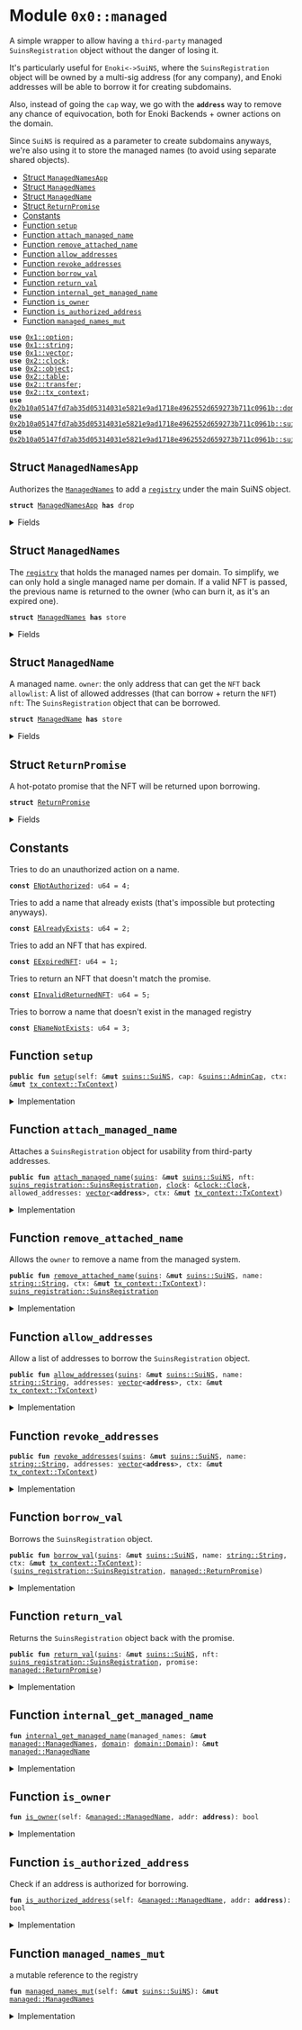 
<a name="0x0_managed"></a>

# Module `0x0::managed`

A simple wrapper to allow having a <code>third-party</code> managed <code>SuinsRegistration</code> object
without the danger of losing it.

It's particularly useful for <code>Enoki&lt;-&gt;SuiNS</code>, where the <code>SuinsRegistration</code> object
will be owned by a multi-sig address (for any company), and Enoki addresses will be able to
borrow it for creating subdomains.

Also, instead of going the <code>cap</code> way, we go with the <code><b>address</b></code> way to remove any chance of
equivocation, both for Enoki Backends + owner actions on the domain.

Since <code>SuiNS</code> is required as a parameter to create subdomains anyways,
we're also using it to store the managed names (to avoid using separate shared objects).



-  [Struct `ManagedNamesApp`](#0x0_managed_ManagedNamesApp)
-  [Struct `ManagedNames`](#0x0_managed_ManagedNames)
-  [Struct `ManagedName`](#0x0_managed_ManagedName)
-  [Struct `ReturnPromise`](#0x0_managed_ReturnPromise)
-  [Constants](#@Constants_0)
-  [Function `setup`](#0x0_managed_setup)
-  [Function `attach_managed_name`](#0x0_managed_attach_managed_name)
-  [Function `remove_attached_name`](#0x0_managed_remove_attached_name)
-  [Function `allow_addresses`](#0x0_managed_allow_addresses)
-  [Function `revoke_addresses`](#0x0_managed_revoke_addresses)
-  [Function `borrow_val`](#0x0_managed_borrow_val)
-  [Function `return_val`](#0x0_managed_return_val)
-  [Function `internal_get_managed_name`](#0x0_managed_internal_get_managed_name)
-  [Function `is_owner`](#0x0_managed_is_owner)
-  [Function `is_authorized_address`](#0x0_managed_is_authorized_address)
-  [Function `managed_names_mut`](#0x0_managed_managed_names_mut)


<pre><code><b>use</b> <a href="dependencies/move-stdlib/option.md#0x1_option">0x1::option</a>;
<b>use</b> <a href="dependencies/move-stdlib/string.md#0x1_string">0x1::string</a>;
<b>use</b> <a href="dependencies/move-stdlib/vector.md#0x1_vector">0x1::vector</a>;
<b>use</b> <a href="dependencies/sui-framework/clock.md#0x2_clock">0x2::clock</a>;
<b>use</b> <a href="dependencies/sui-framework/object.md#0x2_object">0x2::object</a>;
<b>use</b> <a href="dependencies/sui-framework/table.md#0x2_table">0x2::table</a>;
<b>use</b> <a href="dependencies/sui-framework/transfer.md#0x2_transfer">0x2::transfer</a>;
<b>use</b> <a href="dependencies/sui-framework/tx_context.md#0x2_tx_context">0x2::tx_context</a>;
<b>use</b> <a href="dependencies/suins/domain.md#0x2b10a05147fd7ab35d05314031e5821e9ad1718e4962552d659273b711c0961b_domain">0x2b10a05147fd7ab35d05314031e5821e9ad1718e4962552d659273b711c0961b::domain</a>;
<b>use</b> <a href="dependencies/suins/suins.md#0x2b10a05147fd7ab35d05314031e5821e9ad1718e4962552d659273b711c0961b_suins">0x2b10a05147fd7ab35d05314031e5821e9ad1718e4962552d659273b711c0961b::suins</a>;
<b>use</b> <a href="dependencies/suins/suins_registration.md#0x2b10a05147fd7ab35d05314031e5821e9ad1718e4962552d659273b711c0961b_suins_registration">0x2b10a05147fd7ab35d05314031e5821e9ad1718e4962552d659273b711c0961b::suins_registration</a>;
</code></pre>



<a name="0x0_managed_ManagedNamesApp"></a>

## Struct `ManagedNamesApp`

Authorizes the <code><a href="managed.md#0x0_managed_ManagedNames">ManagedNames</a></code> to add a <code><a href="dependencies/suins/registry.md#0x2b10a05147fd7ab35d05314031e5821e9ad1718e4962552d659273b711c0961b_registry">registry</a></code> under the main SuiNS object.


<pre><code><b>struct</b> <a href="managed.md#0x0_managed_ManagedNamesApp">ManagedNamesApp</a> <b>has</b> drop
</code></pre>



<details>
<summary>Fields</summary>


<dl>
<dt>
<code>dummy_field: bool</code>
</dt>
<dd>

</dd>
</dl>


</details>

<a name="0x0_managed_ManagedNames"></a>

## Struct `ManagedNames`

The <code><a href="dependencies/suins/registry.md#0x2b10a05147fd7ab35d05314031e5821e9ad1718e4962552d659273b711c0961b_registry">registry</a></code> that holds the managed names per domain.
To simplify, we can only hold a single managed name per domain.
If a valid NFT is passed, the previous name is returned to the owner (who can burn it, as it's an expired one).


<pre><code><b>struct</b> <a href="managed.md#0x0_managed_ManagedNames">ManagedNames</a> <b>has</b> store
</code></pre>



<details>
<summary>Fields</summary>


<dl>
<dt>
<code>names: <a href="dependencies/sui-framework/table.md#0x2_table_Table">table::Table</a>&lt;<a href="dependencies/suins/domain.md#0x2b10a05147fd7ab35d05314031e5821e9ad1718e4962552d659273b711c0961b_domain_Domain">domain::Domain</a>, <a href="managed.md#0x0_managed_ManagedName">managed::ManagedName</a>&gt;</code>
</dt>
<dd>

</dd>
</dl>


</details>

<a name="0x0_managed_ManagedName"></a>

## Struct `ManagedName`

A managed name.
<code>owner</code>: the only address that can get the <code>NFT</code> back
<code>allowlist</code>: A list of allowed addresses (that can borrow + return the <code>NFT</code>)
<code>nft</code>: The <code>SuinsRegistration</code> object that can be borrowed.


<pre><code><b>struct</b> <a href="managed.md#0x0_managed_ManagedName">ManagedName</a> <b>has</b> store
</code></pre>



<details>
<summary>Fields</summary>


<dl>
<dt>
<code>owner: <b>address</b></code>
</dt>
<dd>

</dd>
<dt>
<code>allowed_addresses: <a href="dependencies/move-stdlib/vector.md#0x1_vector">vector</a>&lt;<b>address</b>&gt;</code>
</dt>
<dd>

</dd>
<dt>
<code>nft: <a href="dependencies/move-stdlib/option.md#0x1_option_Option">option::Option</a>&lt;<a href="dependencies/suins/suins_registration.md#0x2b10a05147fd7ab35d05314031e5821e9ad1718e4962552d659273b711c0961b_suins_registration_SuinsRegistration">suins_registration::SuinsRegistration</a>&gt;</code>
</dt>
<dd>

</dd>
</dl>


</details>

<a name="0x0_managed_ReturnPromise"></a>

## Struct `ReturnPromise`

A hot-potato promise that the NFT will be returned upon borrowing.


<pre><code><b>struct</b> <a href="managed.md#0x0_managed_ReturnPromise">ReturnPromise</a>
</code></pre>



<details>
<summary>Fields</summary>


<dl>
<dt>
<code>id: <a href="dependencies/sui-framework/object.md#0x2_object_ID">object::ID</a></code>
</dt>
<dd>

</dd>
</dl>


</details>

<a name="@Constants_0"></a>

## Constants


<a name="0x0_managed_ENotAuthorized"></a>

Tries to do an unauthorized action on a name.


<pre><code><b>const</b> <a href="managed.md#0x0_managed_ENotAuthorized">ENotAuthorized</a>: u64 = 4;
</code></pre>



<a name="0x0_managed_EAlreadyExists"></a>

Tries to add a name that already exists (that's impossible but protecting anyways).


<pre><code><b>const</b> <a href="managed.md#0x0_managed_EAlreadyExists">EAlreadyExists</a>: u64 = 2;
</code></pre>



<a name="0x0_managed_EExpiredNFT"></a>

Tries to add an NFT that has expired.


<pre><code><b>const</b> <a href="managed.md#0x0_managed_EExpiredNFT">EExpiredNFT</a>: u64 = 1;
</code></pre>



<a name="0x0_managed_EInvalidReturnedNFT"></a>

Tries to return an NFT that doesn't match the promise.


<pre><code><b>const</b> <a href="managed.md#0x0_managed_EInvalidReturnedNFT">EInvalidReturnedNFT</a>: u64 = 5;
</code></pre>



<a name="0x0_managed_ENameNotExists"></a>

Tries to borrow a name that doesn't exist in the managed registry


<pre><code><b>const</b> <a href="managed.md#0x0_managed_ENameNotExists">ENameNotExists</a>: u64 = 3;
</code></pre>



<a name="0x0_managed_setup"></a>

## Function `setup`



<pre><code><b>public</b> <b>fun</b> <a href="managed.md#0x0_managed_setup">setup</a>(self: &<b>mut</b> <a href="dependencies/suins/suins.md#0x2b10a05147fd7ab35d05314031e5821e9ad1718e4962552d659273b711c0961b_suins_SuiNS">suins::SuiNS</a>, cap: &<a href="dependencies/suins/suins.md#0x2b10a05147fd7ab35d05314031e5821e9ad1718e4962552d659273b711c0961b_suins_AdminCap">suins::AdminCap</a>, ctx: &<b>mut</b> <a href="dependencies/sui-framework/tx_context.md#0x2_tx_context_TxContext">tx_context::TxContext</a>)
</code></pre>



<details>
<summary>Implementation</summary>


<pre><code><b>public</b> <b>fun</b> <a href="managed.md#0x0_managed_setup">setup</a>(self: &<b>mut</b> SuiNS, cap: &AdminCap, ctx: &<b>mut</b> TxContext) {
    <a href="dependencies/suins/suins.md#0x2b10a05147fd7ab35d05314031e5821e9ad1718e4962552d659273b711c0961b_suins_add_registry">suins::add_registry</a>(cap, self, <a href="managed.md#0x0_managed_ManagedNames">ManagedNames</a> {
        names: <a href="dependencies/sui-framework/table.md#0x2_table_new">table::new</a>(ctx)
    });
}
</code></pre>



</details>

<a name="0x0_managed_attach_managed_name"></a>

## Function `attach_managed_name`

Attaches a <code>SuinsRegistration</code> object for usability from third-party addresses.


<pre><code><b>public</b> <b>fun</b> <a href="managed.md#0x0_managed_attach_managed_name">attach_managed_name</a>(<a href="dependencies/suins/suins.md#0x2b10a05147fd7ab35d05314031e5821e9ad1718e4962552d659273b711c0961b_suins">suins</a>: &<b>mut</b> <a href="dependencies/suins/suins.md#0x2b10a05147fd7ab35d05314031e5821e9ad1718e4962552d659273b711c0961b_suins_SuiNS">suins::SuiNS</a>, nft: <a href="dependencies/suins/suins_registration.md#0x2b10a05147fd7ab35d05314031e5821e9ad1718e4962552d659273b711c0961b_suins_registration_SuinsRegistration">suins_registration::SuinsRegistration</a>, <a href="dependencies/sui-framework/clock.md#0x2_clock">clock</a>: &<a href="dependencies/sui-framework/clock.md#0x2_clock_Clock">clock::Clock</a>, allowed_addresses: <a href="dependencies/move-stdlib/vector.md#0x1_vector">vector</a>&lt;<b>address</b>&gt;, ctx: &<b>mut</b> <a href="dependencies/sui-framework/tx_context.md#0x2_tx_context_TxContext">tx_context::TxContext</a>)
</code></pre>



<details>
<summary>Implementation</summary>


<pre><code><b>public</b> <b>fun</b> <a href="managed.md#0x0_managed_attach_managed_name">attach_managed_name</a>(
    <a href="dependencies/suins/suins.md#0x2b10a05147fd7ab35d05314031e5821e9ad1718e4962552d659273b711c0961b_suins">suins</a>: &<b>mut</b> SuiNS,
    nft: SuinsRegistration,
    <a href="dependencies/sui-framework/clock.md#0x2_clock">clock</a>: &Clock,
    allowed_addresses: <a href="dependencies/move-stdlib/vector.md#0x1_vector">vector</a>&lt;<b>address</b>&gt;,
    ctx: &<b>mut</b> TxContext
) {
    <b>assert</b>!(!nft.has_expired(<a href="dependencies/sui-framework/clock.md#0x2_clock">clock</a>), <a href="managed.md#0x0_managed_EExpiredNFT">EExpiredNFT</a>);

    <b>let</b> managed_names = <a href="managed.md#0x0_managed_managed_names_mut">managed_names_mut</a>(<a href="dependencies/suins/suins.md#0x2b10a05147fd7ab35d05314031e5821e9ad1718e4962552d659273b711c0961b_suins">suins</a>);

    <b>let</b> <a href="dependencies/suins/domain.md#0x2b10a05147fd7ab35d05314031e5821e9ad1718e4962552d659273b711c0961b_domain">domain</a> = nft.<a href="dependencies/suins/domain.md#0x2b10a05147fd7ab35d05314031e5821e9ad1718e4962552d659273b711c0961b_domain">domain</a>();

    // <b>if</b> the name exists. We check <b>if</b> it's expired, and <b>return</b> it <b>to</b> the owner.
    <b>if</b>(<a href="dependencies/sui-framework/table.md#0x2_table_contains">table::contains</a>(&managed_names.names, <a href="dependencies/suins/domain.md#0x2b10a05147fd7ab35d05314031e5821e9ad1718e4962552d659273b711c0961b_domain">domain</a>)) {
        <b>let</b> existing = <a href="dependencies/sui-framework/table.md#0x2_table_remove">table::remove</a>(&<b>mut</b> managed_names.names, <a href="dependencies/suins/domain.md#0x2b10a05147fd7ab35d05314031e5821e9ad1718e4962552d659273b711c0961b_domain">domain</a>);

        <b>let</b> <a href="managed.md#0x0_managed_ManagedName">ManagedName</a> { nft, allowed_addresses: _, owner } = existing;

        <b>let</b> existing_nft = <a href="dependencies/move-stdlib/option.md#0x1_option_destroy_some">option::destroy_some</a>(nft);

        <b>assert</b>!(existing_nft.has_expired(<a href="dependencies/sui-framework/clock.md#0x2_clock">clock</a>), <a href="managed.md#0x0_managed_EAlreadyExists">EAlreadyExists</a>);
        // <a href="dependencies/sui-framework/transfer.md#0x2_transfer">transfer</a> it back <b>to</b> the owner.
        <a href="dependencies/sui-framework/transfer.md#0x2_transfer_public_transfer">transfer::public_transfer</a>(existing_nft, owner);
    };

    // add the name <b>to</b> the <a href="managed.md#0x0_managed">managed</a> names list.
    managed_names.names.add(<a href="dependencies/suins/domain.md#0x2b10a05147fd7ab35d05314031e5821e9ad1718e4962552d659273b711c0961b_domain">domain</a>, <a href="managed.md#0x0_managed_ManagedName">ManagedName</a> {
        owner: sender(ctx),
        allowed_addresses,
        nft: <a href="dependencies/move-stdlib/option.md#0x1_option_some">option::some</a>(nft)
    });
}
</code></pre>



</details>

<a name="0x0_managed_remove_attached_name"></a>

## Function `remove_attached_name`

Allows the <code>owner</code> to remove a name from the managed system.


<pre><code><b>public</b> <b>fun</b> <a href="managed.md#0x0_managed_remove_attached_name">remove_attached_name</a>(<a href="dependencies/suins/suins.md#0x2b10a05147fd7ab35d05314031e5821e9ad1718e4962552d659273b711c0961b_suins">suins</a>: &<b>mut</b> <a href="dependencies/suins/suins.md#0x2b10a05147fd7ab35d05314031e5821e9ad1718e4962552d659273b711c0961b_suins_SuiNS">suins::SuiNS</a>, name: <a href="dependencies/move-stdlib/string.md#0x1_string_String">string::String</a>, ctx: &<b>mut</b> <a href="dependencies/sui-framework/tx_context.md#0x2_tx_context_TxContext">tx_context::TxContext</a>): <a href="dependencies/suins/suins_registration.md#0x2b10a05147fd7ab35d05314031e5821e9ad1718e4962552d659273b711c0961b_suins_registration_SuinsRegistration">suins_registration::SuinsRegistration</a>
</code></pre>



<details>
<summary>Implementation</summary>


<pre><code><b>public</b> <b>fun</b> <a href="managed.md#0x0_managed_remove_attached_name">remove_attached_name</a>(
    <a href="dependencies/suins/suins.md#0x2b10a05147fd7ab35d05314031e5821e9ad1718e4962552d659273b711c0961b_suins">suins</a>: &<b>mut</b> SuiNS,
    name: String,
    ctx: &<b>mut</b> TxContext
): SuinsRegistration {
    <b>let</b> managed_names = <a href="managed.md#0x0_managed_managed_names_mut">managed_names_mut</a>(<a href="dependencies/suins/suins.md#0x2b10a05147fd7ab35d05314031e5821e9ad1718e4962552d659273b711c0961b_suins">suins</a>);
    <b>let</b> <a href="dependencies/suins/domain.md#0x2b10a05147fd7ab35d05314031e5821e9ad1718e4962552d659273b711c0961b_domain">domain</a> = <a href="dependencies/suins/domain.md#0x2b10a05147fd7ab35d05314031e5821e9ad1718e4962552d659273b711c0961b_domain_new">domain::new</a>(name);

    <b>assert</b>!(<a href="dependencies/sui-framework/table.md#0x2_table_contains">table::contains</a>(&managed_names.names, <a href="dependencies/suins/domain.md#0x2b10a05147fd7ab35d05314031e5821e9ad1718e4962552d659273b711c0961b_domain">domain</a>), <a href="managed.md#0x0_managed_ENameNotExists">ENameNotExists</a>);
    <b>let</b> existing = managed_names.names.remove(<a href="dependencies/suins/domain.md#0x2b10a05147fd7ab35d05314031e5821e9ad1718e4962552d659273b711c0961b_domain">domain</a>);

    <b>assert</b>!(<a href="managed.md#0x0_managed_is_owner">is_owner</a>(&existing, sender(ctx)), <a href="managed.md#0x0_managed_ENotAuthorized">ENotAuthorized</a>);

    <b>let</b> <a href="managed.md#0x0_managed_ManagedName">ManagedName</a> { nft, allowed_addresses: _, owner: _ } = existing;

    <a href="dependencies/move-stdlib/option.md#0x1_option_destroy_some">option::destroy_some</a>(nft)
}
</code></pre>



</details>

<a name="0x0_managed_allow_addresses"></a>

## Function `allow_addresses`

Allow a list of addresses to borrow the <code>SuinsRegistration</code> object.


<pre><code><b>public</b> <b>fun</b> <a href="managed.md#0x0_managed_allow_addresses">allow_addresses</a>(<a href="dependencies/suins/suins.md#0x2b10a05147fd7ab35d05314031e5821e9ad1718e4962552d659273b711c0961b_suins">suins</a>: &<b>mut</b> <a href="dependencies/suins/suins.md#0x2b10a05147fd7ab35d05314031e5821e9ad1718e4962552d659273b711c0961b_suins_SuiNS">suins::SuiNS</a>, name: <a href="dependencies/move-stdlib/string.md#0x1_string_String">string::String</a>, addresses: <a href="dependencies/move-stdlib/vector.md#0x1_vector">vector</a>&lt;<b>address</b>&gt;, ctx: &<b>mut</b> <a href="dependencies/sui-framework/tx_context.md#0x2_tx_context_TxContext">tx_context::TxContext</a>)
</code></pre>



<details>
<summary>Implementation</summary>


<pre><code><b>public</b> <b>fun</b> <a href="managed.md#0x0_managed_allow_addresses">allow_addresses</a>(
    <a href="dependencies/suins/suins.md#0x2b10a05147fd7ab35d05314031e5821e9ad1718e4962552d659273b711c0961b_suins">suins</a>: &<b>mut</b> SuiNS,
    name: String,
    <b>mut</b> addresses: <a href="dependencies/move-stdlib/vector.md#0x1_vector">vector</a>&lt;<b>address</b>&gt;,
    ctx: &<b>mut</b> TxContext
) {
    <b>let</b> existing = <a href="managed.md#0x0_managed_internal_get_managed_name">internal_get_managed_name</a>(<a href="managed.md#0x0_managed_managed_names_mut">managed_names_mut</a>(<a href="dependencies/suins/suins.md#0x2b10a05147fd7ab35d05314031e5821e9ad1718e4962552d659273b711c0961b_suins">suins</a>), <a href="dependencies/suins/domain.md#0x2b10a05147fd7ab35d05314031e5821e9ad1718e4962552d659273b711c0961b_domain_new">domain::new</a>(name));
    <b>assert</b>!(<a href="managed.md#0x0_managed_is_owner">is_owner</a>(existing, sender(ctx)), <a href="managed.md#0x0_managed_ENotAuthorized">ENotAuthorized</a>);

    <b>while</b>(addresses.length() &gt; 0) {
        <b>let</b> addr = addresses.pop_back();

        <b>if</b>(!existing.allowed_addresses.contains(&addr)) {
            existing.allowed_addresses.push_back(addr);
        }
    }
}
</code></pre>



</details>

<a name="0x0_managed_revoke_addresses"></a>

## Function `revoke_addresses`



<pre><code><b>public</b> <b>fun</b> <a href="managed.md#0x0_managed_revoke_addresses">revoke_addresses</a>(<a href="dependencies/suins/suins.md#0x2b10a05147fd7ab35d05314031e5821e9ad1718e4962552d659273b711c0961b_suins">suins</a>: &<b>mut</b> <a href="dependencies/suins/suins.md#0x2b10a05147fd7ab35d05314031e5821e9ad1718e4962552d659273b711c0961b_suins_SuiNS">suins::SuiNS</a>, name: <a href="dependencies/move-stdlib/string.md#0x1_string_String">string::String</a>, addresses: <a href="dependencies/move-stdlib/vector.md#0x1_vector">vector</a>&lt;<b>address</b>&gt;, ctx: &<b>mut</b> <a href="dependencies/sui-framework/tx_context.md#0x2_tx_context_TxContext">tx_context::TxContext</a>)
</code></pre>



<details>
<summary>Implementation</summary>


<pre><code><b>public</b> <b>fun</b> <a href="managed.md#0x0_managed_revoke_addresses">revoke_addresses</a>(
    <a href="dependencies/suins/suins.md#0x2b10a05147fd7ab35d05314031e5821e9ad1718e4962552d659273b711c0961b_suins">suins</a>: &<b>mut</b> SuiNS,
    name: String,
    <b>mut</b> addresses: <a href="dependencies/move-stdlib/vector.md#0x1_vector">vector</a>&lt;<b>address</b>&gt;,
    ctx: &<b>mut</b> TxContext
) {
    <b>let</b> existing = <a href="managed.md#0x0_managed_internal_get_managed_name">internal_get_managed_name</a>(<a href="managed.md#0x0_managed_managed_names_mut">managed_names_mut</a>(<a href="dependencies/suins/suins.md#0x2b10a05147fd7ab35d05314031e5821e9ad1718e4962552d659273b711c0961b_suins">suins</a>), <a href="dependencies/suins/domain.md#0x2b10a05147fd7ab35d05314031e5821e9ad1718e4962552d659273b711c0961b_domain_new">domain::new</a>(name));
    <b>assert</b>!(<a href="managed.md#0x0_managed_is_owner">is_owner</a>(existing, sender(ctx)), <a href="managed.md#0x0_managed_ENotAuthorized">ENotAuthorized</a>);

    <b>while</b>(addresses.length() &gt; 0) {
        <b>let</b> addr = addresses.pop_back();

        <b>let</b> (has_address, index) = existing.allowed_addresses.index_of(&addr);

        <b>if</b> (has_address) {
            existing.allowed_addresses.remove(index);
        }
    }
}
</code></pre>



</details>

<a name="0x0_managed_borrow_val"></a>

## Function `borrow_val`

Borrows the <code>SuinsRegistration</code> object.


<pre><code><b>public</b> <b>fun</b> <a href="managed.md#0x0_managed_borrow_val">borrow_val</a>(<a href="dependencies/suins/suins.md#0x2b10a05147fd7ab35d05314031e5821e9ad1718e4962552d659273b711c0961b_suins">suins</a>: &<b>mut</b> <a href="dependencies/suins/suins.md#0x2b10a05147fd7ab35d05314031e5821e9ad1718e4962552d659273b711c0961b_suins_SuiNS">suins::SuiNS</a>, name: <a href="dependencies/move-stdlib/string.md#0x1_string_String">string::String</a>, ctx: &<b>mut</b> <a href="dependencies/sui-framework/tx_context.md#0x2_tx_context_TxContext">tx_context::TxContext</a>): (<a href="dependencies/suins/suins_registration.md#0x2b10a05147fd7ab35d05314031e5821e9ad1718e4962552d659273b711c0961b_suins_registration_SuinsRegistration">suins_registration::SuinsRegistration</a>, <a href="managed.md#0x0_managed_ReturnPromise">managed::ReturnPromise</a>)
</code></pre>



<details>
<summary>Implementation</summary>


<pre><code><b>public</b> <b>fun</b> <a href="managed.md#0x0_managed_borrow_val">borrow_val</a>(
    <a href="dependencies/suins/suins.md#0x2b10a05147fd7ab35d05314031e5821e9ad1718e4962552d659273b711c0961b_suins">suins</a>: &<b>mut</b> SuiNS,
    name: String,
    ctx: &<b>mut</b> TxContext
): (SuinsRegistration, <a href="managed.md#0x0_managed_ReturnPromise">ReturnPromise</a>) {
    <b>let</b> existing = <a href="managed.md#0x0_managed_internal_get_managed_name">internal_get_managed_name</a>(<a href="managed.md#0x0_managed_managed_names_mut">managed_names_mut</a>(<a href="dependencies/suins/suins.md#0x2b10a05147fd7ab35d05314031e5821e9ad1718e4962552d659273b711c0961b_suins">suins</a>), <a href="dependencies/suins/domain.md#0x2b10a05147fd7ab35d05314031e5821e9ad1718e4962552d659273b711c0961b_domain_new">domain::new</a>(name));

    <b>assert</b>!(<a href="managed.md#0x0_managed_is_authorized_address">is_authorized_address</a>(existing, sender(ctx)), <a href="managed.md#0x0_managed_ENotAuthorized">ENotAuthorized</a>);

    <b>let</b> nft = <a href="dependencies/move-stdlib/option.md#0x1_option_extract">option::extract</a>(&<b>mut</b> existing.nft);
    <b>let</b> id = <a href="dependencies/sui-framework/object.md#0x2_object_id">object::id</a>(&nft);

    (nft, <a href="managed.md#0x0_managed_ReturnPromise">ReturnPromise</a> {
        id
    })
}
</code></pre>



</details>

<a name="0x0_managed_return_val"></a>

## Function `return_val`

Returns the <code>SuinsRegistration</code> object back with the promise.


<pre><code><b>public</b> <b>fun</b> <a href="managed.md#0x0_managed_return_val">return_val</a>(<a href="dependencies/suins/suins.md#0x2b10a05147fd7ab35d05314031e5821e9ad1718e4962552d659273b711c0961b_suins">suins</a>: &<b>mut</b> <a href="dependencies/suins/suins.md#0x2b10a05147fd7ab35d05314031e5821e9ad1718e4962552d659273b711c0961b_suins_SuiNS">suins::SuiNS</a>, nft: <a href="dependencies/suins/suins_registration.md#0x2b10a05147fd7ab35d05314031e5821e9ad1718e4962552d659273b711c0961b_suins_registration_SuinsRegistration">suins_registration::SuinsRegistration</a>, promise: <a href="managed.md#0x0_managed_ReturnPromise">managed::ReturnPromise</a>)
</code></pre>



<details>
<summary>Implementation</summary>


<pre><code><b>public</b> <b>fun</b> <a href="managed.md#0x0_managed_return_val">return_val</a>(
    <a href="dependencies/suins/suins.md#0x2b10a05147fd7ab35d05314031e5821e9ad1718e4962552d659273b711c0961b_suins">suins</a>: &<b>mut</b> SuiNS,
    nft: SuinsRegistration,
    promise: <a href="managed.md#0x0_managed_ReturnPromise">ReturnPromise</a>
) {
    <b>let</b> <a href="managed.md#0x0_managed_ReturnPromise">ReturnPromise</a> { id } = promise;
    <b>assert</b>!(<a href="dependencies/sui-framework/object.md#0x2_object_id">object::id</a>(&nft) == id, <a href="managed.md#0x0_managed_EInvalidReturnedNFT">EInvalidReturnedNFT</a>);

    <b>let</b> existing = <a href="managed.md#0x0_managed_internal_get_managed_name">internal_get_managed_name</a>(<a href="managed.md#0x0_managed_managed_names_mut">managed_names_mut</a>(<a href="dependencies/suins/suins.md#0x2b10a05147fd7ab35d05314031e5821e9ad1718e4962552d659273b711c0961b_suins">suins</a>), nft.<a href="dependencies/suins/domain.md#0x2b10a05147fd7ab35d05314031e5821e9ad1718e4962552d659273b711c0961b_domain">domain</a>());

    // <b>return</b> the NFT back.
    <a href="dependencies/move-stdlib/option.md#0x1_option_fill">option::fill</a>(&<b>mut</b> existing.nft, nft)
}
</code></pre>



</details>

<a name="0x0_managed_internal_get_managed_name"></a>

## Function `internal_get_managed_name`



<pre><code><b>fun</b> <a href="managed.md#0x0_managed_internal_get_managed_name">internal_get_managed_name</a>(managed_names: &<b>mut</b> <a href="managed.md#0x0_managed_ManagedNames">managed::ManagedNames</a>, <a href="dependencies/suins/domain.md#0x2b10a05147fd7ab35d05314031e5821e9ad1718e4962552d659273b711c0961b_domain">domain</a>: <a href="dependencies/suins/domain.md#0x2b10a05147fd7ab35d05314031e5821e9ad1718e4962552d659273b711c0961b_domain_Domain">domain::Domain</a>): &<b>mut</b> <a href="managed.md#0x0_managed_ManagedName">managed::ManagedName</a>
</code></pre>



<details>
<summary>Implementation</summary>


<pre><code><b>fun</b> <a href="managed.md#0x0_managed_internal_get_managed_name">internal_get_managed_name</a>(managed_names: &<b>mut</b> <a href="managed.md#0x0_managed_ManagedNames">ManagedNames</a>, <a href="dependencies/suins/domain.md#0x2b10a05147fd7ab35d05314031e5821e9ad1718e4962552d659273b711c0961b_domain">domain</a>: Domain): &<b>mut</b> <a href="managed.md#0x0_managed_ManagedName">ManagedName</a> {
    <b>assert</b>!(managed_names.names.contains(<a href="dependencies/suins/domain.md#0x2b10a05147fd7ab35d05314031e5821e9ad1718e4962552d659273b711c0961b_domain">domain</a>), <a href="managed.md#0x0_managed_ENameNotExists">ENameNotExists</a>);

    &<b>mut</b> managed_names.names[<a href="dependencies/suins/domain.md#0x2b10a05147fd7ab35d05314031e5821e9ad1718e4962552d659273b711c0961b_domain">domain</a>]
}
</code></pre>



</details>

<a name="0x0_managed_is_owner"></a>

## Function `is_owner`



<pre><code><b>fun</b> <a href="managed.md#0x0_managed_is_owner">is_owner</a>(self: &<a href="managed.md#0x0_managed_ManagedName">managed::ManagedName</a>, addr: <b>address</b>): bool
</code></pre>



<details>
<summary>Implementation</summary>


<pre><code><b>fun</b> <a href="managed.md#0x0_managed_is_owner">is_owner</a>(self: &<a href="managed.md#0x0_managed_ManagedName">ManagedName</a>, addr: <b>address</b>): bool {
    self.owner == addr
}
</code></pre>



</details>

<a name="0x0_managed_is_authorized_address"></a>

## Function `is_authorized_address`

Check if an address is authorized for borrowing.


<pre><code><b>fun</b> <a href="managed.md#0x0_managed_is_authorized_address">is_authorized_address</a>(self: &<a href="managed.md#0x0_managed_ManagedName">managed::ManagedName</a>, addr: <b>address</b>): bool
</code></pre>



<details>
<summary>Implementation</summary>


<pre><code><b>fun</b> <a href="managed.md#0x0_managed_is_authorized_address">is_authorized_address</a>(self: &<a href="managed.md#0x0_managed_ManagedName">ManagedName</a>, addr: <b>address</b>): bool {
    self.owner == addr || self.allowed_addresses.contains(&addr)
}
</code></pre>



</details>

<a name="0x0_managed_managed_names_mut"></a>

## Function `managed_names_mut`

a mutable reference to the registry


<pre><code><b>fun</b> <a href="managed.md#0x0_managed_managed_names_mut">managed_names_mut</a>(self: &<b>mut</b> <a href="dependencies/suins/suins.md#0x2b10a05147fd7ab35d05314031e5821e9ad1718e4962552d659273b711c0961b_suins_SuiNS">suins::SuiNS</a>): &<b>mut</b> <a href="managed.md#0x0_managed_ManagedNames">managed::ManagedNames</a>
</code></pre>



<details>
<summary>Implementation</summary>


<pre><code><b>fun</b> <a href="managed.md#0x0_managed_managed_names_mut">managed_names_mut</a>(self: &<b>mut</b> SuiNS): &<b>mut</b> <a href="managed.md#0x0_managed_ManagedNames">ManagedNames</a> {
    <a href="dependencies/suins/suins.md#0x2b10a05147fd7ab35d05314031e5821e9ad1718e4962552d659273b711c0961b_suins_app_registry_mut">suins::app_registry_mut</a>&lt;<a href="managed.md#0x0_managed_ManagedNamesApp">ManagedNamesApp</a>, <a href="managed.md#0x0_managed_ManagedNames">ManagedNames</a>&gt;(<a href="managed.md#0x0_managed_ManagedNamesApp">ManagedNamesApp</a> {}, self)
}
</code></pre>



</details>
